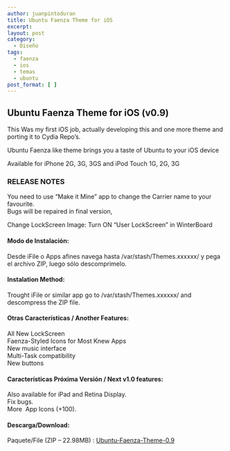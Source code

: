 ```yaml
---
author: juanpintoduran
title: Ubuntu Faenza Theme for iOS
excerpt:
layout: post
category:
  - Diseño
tags:
  - faenza
  - ios
  - temas
  - ubuntu
post_format: [ ]
---
```

## Ubuntu Faenza Theme for iOS (v0.9)

This Was my first iOS job, actually developing this and one more theme and porting it to Cydia Repo’s.

Ubuntu Faenza like theme brings you a taste of Ubuntu to your iOS device

Available for iPhone 2G, 3G, 3GS and iPod Touch 1G, 2G, 3G

### RELEASE NOTES

You need to use “Make it Mine” app to change the Carrier name to your favourite.  
Bugs will be repaired in final version,

Change LockScreen Image: Turn ON “User LockScreen” in WinterBoard

#### Modo de Instalación:

Desde iFile o Apps afines navega hasta /var/stash/Themes.xxxxxx/ y pega el archivo ZIP, luego sólo descomprimelo.

#### Instalation Method:

Trought iFile or similar app go to /var/stash/Themes.xxxxxx/ and descompress the ZIP file.

#### Otras Características / Another Features:

All New LockScreen  
Faenza-Styled Icons for Most Knew Apps  
New music interface  
Multi-Task compatibility  
New buttons

#### Características Próxima Versión / Next v1.0 features:

Also available for iPad and Retina Display.  
Fix bugs.  
More  App Icons (+100).

#### Descarga/Download:

Paquete/File (ZIP – 22.98MB) : [Ubuntu-Faenza-Theme-0.9][20]

 [20]: http://cabargas.com/projects/Ubuntu-Faenza-Theme.zip
